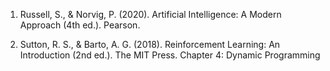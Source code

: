 1. Russell, S., & Norvig, P. (2020). Artificial Intelligence: A Modern Approach (4th ed.). Pearson.

2. Sutton, R. S., & Barto, A. G. (2018). Reinforcement Learning: An Introduction (2nd ed.). The MIT Press. Chapter 4: Dynamic Programming
